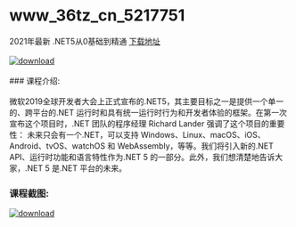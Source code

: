 # www_36tz_cn_5217751
2021年最新 .NET5从0基础到精通
[下载地址](http://www.36tz.cn/article/5217751 "下载地址")
<br/></br>[![download](http://36tz.cn/muke_img/2021_01_1-78-300x152.png "下载地址")](http://www.36tz.cn/article/5217751 "下载地址")
<br/></br>### 课程介绍:<br/></br>微软2019全球开发者大会上正式宣布的.NET5，其主要目标之一是提供一个单一的、跨平台的.NET 运行时和具有统一运行时行为和开发者体验的框架。在第一次宣布这个项目时，.NET 团队的程序经理 Richard Lander 强调了这个项目的重要性：
未来只会有一个.NET，可以支持 Windows、Linux、macOS、iOS、Android、tvOS、watchOS 和 WebAssembly，等等。我们将引入新的.NET API、运行时功能和语言特性作为.NET 5 的一部分。此外，我们想清楚地告诉大家，.NET 5 是.NET 平台的未来。

### 课程截图:
[![download](http://36tz.cn/muke_img/2021_01_2-92.png "下载地址")](http://www.36tz.cn/article/5217751 "下载地址")
